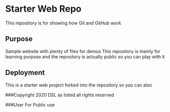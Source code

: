 # Starter Web Repo

This repository is for showing how Git and GitHub work

## Purpose

Sample website with plenty of files for demos
This repository is mainly for learning purpose and the repository is actually public so you can play with it

## Deployment
This is a starter web project forked into the repository so you can also

###Copyright
2020 DSL as listed all rights reserved

###User
For Public use